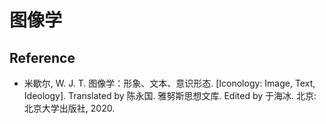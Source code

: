 # 图像学

## Reference

* 米歇尔, W. J. T. 图像学：形象、文本、意识形态. [Iconology: Image, Text, Ideology]. Translated by 陈永国. 雅努斯思想文库. Edited by 于海冰. 北京: 北京大学出版社, 2020.


